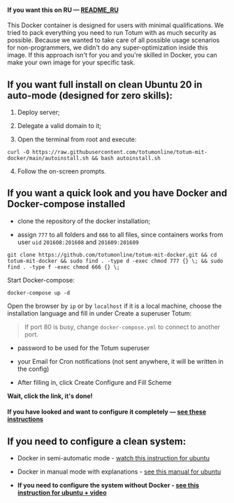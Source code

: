 #### If you want this on RU — [README_RU](https://github.com/totumonline/totum-mit-docker/blob/main/README_RU.md)

This Docker container is designed for users with minimal qualifications. We tried to pack everything you need to run Totum with as much security as possible. Because we wanted to take care of all possible usage scenarios for non-programmers, we didn't do any super-optimization inside this image. If this approach isn't for you and you're skilled in Docker, you can make your own image for your specific task.

## If you want full install on clean Ubuntu 20 in auto-mode (designed for zero skills):

1. Deploy server;

2. Delegate a valid domain to it;

3. Open the terminal from root and execute:

```
curl -O https://raw.githubusercontent.com/totumonline/totum-mit-docker/main/autoinstall.sh && bash autoinstall.sh
```

4. Follow the on-screen prompts.


## If you want a quick look and you have Docker and Docker-compose installed

- clone the repository of the docker installation;

- assign `777` to all folders and `666` to all files, since containers works from user `uid` `201608:201608` and `201609:201609`

```
git clone https://github.com/totumonline/totum-mit-docker.git && cd totum-mit-docker && sudo find . -type d -exec chmod 777 {} \; && sudo find . -type f -exec chmod 666 {} \;
```


Start Docker-compose:

```
docker-compose up -d
```

Open the browser by `ip` or by `localhost` if it is a local machine, choose the installation language and fill in under Create a superuser Totum:

> If port 80 is busy, change `docker-compose.yml` to connect to another port.

- password to be used for the Totum superuser

- your Email for Cron notifications (not sent anywhere, it will be written in the config)

- After filling in, click Create Configure and Fill Scheme

**Wait, click the link, it's done!**



#### If you have looked and want to configure it completely — [see these instructions](https://github.com/totumonline/totum-mit-docker/blob/main/IF_YOU_ALREADY_HAVE_DOCKER.md)



## If you need to configure a clean system: 

- Docker in semi-automatic mode - [watch this instruction for ubuntu](https://github.com/totumonline/totum-mit-docker/blob/main/FULL_AUTO_CONFIG_ON_CLEAR_UBUNTU.md)

- Docker in manual mode with explanations - [see this manual for ubuntu](https://github.com/totumonline/totum-mit-docker/blob/main/FULL_CONFIG_ON_CLEAR_UBUNTU.md)

- **If you need to configure the system without Docker - [see this instruction for ubuntu + video](https://docs.totum.online/ubuntu)**